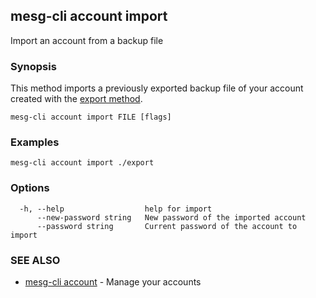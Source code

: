 ## mesg-cli account import

Import an account from a backup file

### Synopsis

This method imports a previously exported backup file of your account created with the [export method](mesg-cli_account_export.md).

```
mesg-cli account import FILE [flags]
```

### Examples

```
mesg-cli account import ./export
```

### Options

```
  -h, --help                  help for import
      --new-password string   New password of the imported account
      --password string       Current password of the account to import
```

### SEE ALSO

* [mesg-cli account](mesg-cli_account.md)	 - Manage your accounts

